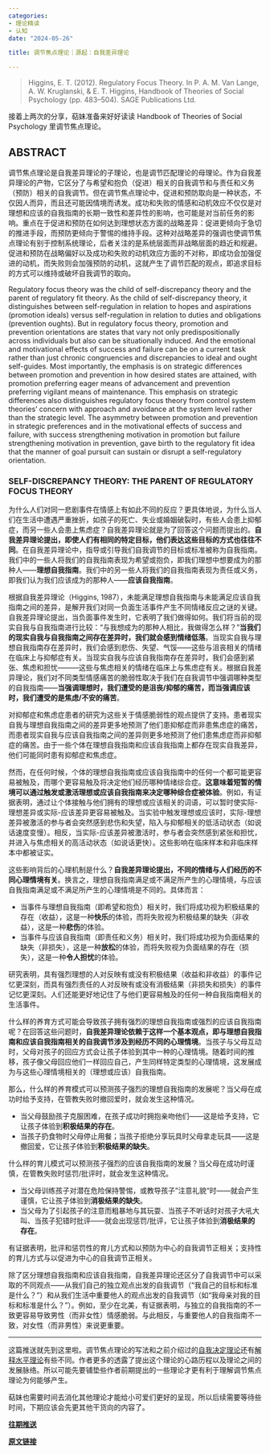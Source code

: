 ```yaml
---
categories:
- 理论精读
- 认知
date: "2024-05-26"

title: 调节焦点理论｜源起：自我差异理论

---
```


> Higgins, E. T. (2012). Regulatory Focus Theory. In P. A. M. Van Lange, A. W. Kruglanski, & E. T. Higgins, Handbook of Theories of Social Psychology (pp. 483–504). SAGE Publications Ltd.

<!--more-->

接着上两次的分享，萜妹准备来好好读读 Handbook of Theories of Social Psychology 里调节焦点理论。

## **ABSTRACT**

调节焦点理论是自我差异理论的子理论，也是调节匹配理论的母理论。作为自我差异理论的产物，它区分了与希望和抱负（促进）相关的自我调节和与责任和义务（预防）相关的自我调节。但在调节焦点理论中，促进和预防取向是一种状态，不仅因人而异，而且还可能因情境而诱发。成功和失败的情感和动机效应不仅仅是对理想和应该的自我指南的长期一致性和差异性的影响，也可能是对当前任务的影响。重点在于促进和预防在如何达到理想状态方面的战略差异：促进更倾向于急切的推进手段，而预防更倾向于警惕的维持手段。这种对战略差异的强调也使调节焦点理论有别于控制系统理论，后者关注的是系统层面而非战略层面的趋近和规避。促进和预防在战略偏好以及成功和失败的动机效应方面的不对称，即成功会加强促进的动机，而失败则会加强预防的动机，这就产生了调节匹配的观点，即追求目标的方式可以维持或破坏自我调节的取向。

Regulatory focus theory was the child of self-discrepancy theory and the parent of regulatory fit theory. As the child of self-discrepancy theory, it distinguishes between self-regulation in relation to hopes and aspirations (promotion ideals) versus self-regulation in relation to duties and obligations (prevention oughts). But in regulatory focus theory, promotion and prevention orientations are states that vary not only predispositionally across individuals but also can be situationally induced. And the emotional and motivational effects of success and failure can be on a current task rather than just chronic congruencies and discrepancies to ideal and ought self-guides. Most importantly, the emphasis is on strategic differences between promotion and prevention in how desired states are attained, with promotion preferring eager means of advancement and prevention preferring vigilant means of maintenance. This emphasis on strategic differences also distinguishes regulatory focus theory from control system theories’ concern with approach and avoidance at the system level rather than the strategic level. The asymmetry between promotion and prevention in strategic preferences and in the motivational effects of success and failure, with success strengthening motivation in promotion but failure strengthening motivation in prevention, gave birth to the regulatory fit idea that the manner of goal pursuit can sustain or disrupt a self-regulatory orientation.

### **SELF-DISCREPANCY THEORY: THE PARENT OF REGULATORY FOCUS THEORY**

为什么人们对同一悲剧事件在情感上有如此不同的反应？更具体地说，为什么当人们在生活中遭遇严重挫折，如孩子的死亡、失业或婚姻破裂时，有些人会患上抑郁症，而另一些人会患上焦虑症？自我差异理论就是为了回答这个问题而提出的。**自我差异理论提出，即使人们有相同的特定目标，他们表达这些目标的方式也往往不同**。在自我差异理论中，指导或引导我们自我调节的目标或标准被称为自我指南。我们中的一些人将我们的自我指南表现为希望或抱负，即我们理想中想要成为的那种人——**理想自我指南**。我们中的另一些人将我们的自我指南表现为责任或义务，即我们认为我们应该成为的那种人——**应该自我指南**。

根据自我差异理论（Higgins, 1987），未能满足理想自我指南与未能满足应该自我指南之间的差异，是解开我们对同一负面生活事件产生不同情绪反应之谜的关键。自我差异理论提出，当负面事件发生时，它表明了我们做得如何。我们将当前的现实自我与自我指南进行比较：“与我想成为的那种人相比，我做得怎么样？”**当我们的现实自我与自我指南之间存在差异时，我们就会感到情绪低落**。当现实自我与理想自我指南存在差异时，我们会感到悲伤、失望、气馁——这些与沮丧相关的情绪在临床上与抑郁症有关。当现实自我与应该自我指南存在差异时，我们会感到紧张、焦虑和担忧———这些与焦虑相关的情绪在临床上与焦虑症有关。根据自我差异理论，我们对不同类型情感痛苦的脆弱性取决于我们在自我调节中强调哪种类型的自我指南——**当强调理想时，我们遭受的是沮丧/抑郁的痛苦，而当强调应该时，我们遭受的是焦虑/不安的痛苦**。

对抑郁症和焦虑症患者的研究为这些关于情感脆弱性的观点提供了支持。患者现实自我与理想自我指南之间的差异更多地预测了他们患抑郁症而非患焦虑症的痛苦，而患者现实自我与应该自我指南之间的差异则更多地预测了他们患焦虑症而非抑郁症的痛苦。由于一些个体在理想自我指南和应该自我指南上都存在现实自我差异，他们可能同时患有抑郁症和焦虑症。

然而，在任何时候，个体的理想自我指南或应该自我指南中的任何一个都可能更容易被触及，而哪个更容易触及将决定他们经历哪种情绪综合症。**这意味着短暂的情境可以通过触发或激活理想或应该自我指南来决定哪种综合症被体验**。例如，有证据表明，通过让个体接触与他们拥有的理想或应该相关的词语，可以暂时使实际-理想差异或实际-应该差异更容易被触及。当实验中触发理想或应该时，实际-理想差异被激活的参与者会突然感到悲伤和失望，陷入与抑郁相关的低活动状态（如说话速度变慢）。相反，当实际-应该差异被激活时，参与者会突然感到紧张和担忧，并进入与焦虑相关的高活动状态（如说话更快）。这些影响在临床样本和非临床样本中都被证实。

这些影响背后的心理机制是什么？**自我差异理论提出，不同的情绪与人们经历的不同心理情境有关**。换言之，理想自我指南满足或不满足所产生的心理情境，与应该自我指南满足或不满足所产生的心理情境是不同的。具体而言：

- 当事件与理想自我指南（即希望和抱负）相关时，我们将成功视为积极结果的存在（收益），这是一种**快乐**的体验，而将失败视为积极结果的缺失（非收益），这是一种**悲伤**的体验。
- 当事件与应该自我指南（即责任和义务）相关时，我们将成功视为负面结果的缺失（非损失），这是一种**放松**的体验，而将失败视为负面结果的存在（损失），这是一种**令人担忧**的体验。

研究表明，具有强烈理想的人对反映有或没有积极结果（收益和非收益）的事件记忆更深刻，而具有强烈责任的人对反映有或没有消极结果（非损失和损失）的事件记忆更深刻。人们还能更好地记住了与他们更容易触及的任何一种自我指南相关的生活事件。

什么样的养育方式可能会导致孩子拥有强烈的理想自我指南或强烈的应该自我指南呢？在回答这些问题时，**自我差异理论依赖于这样一个基本观点，即与理想自我指南和应该自我指南相关的自我调节涉及到经历不同的心理情境**。当孩子与父母互动时，父母对孩子的回应方式会让孩子体验到其中一种的心理情境。随着时间的推移，孩子像父母回应他们一样回应自己，产生同样特定类型的心理情境，这发展成为与这些心理情境相关的（理想或应该）自我指南。

那么，什么样的养育模式可以预测孩子强烈的理想自我指南的发展呢？当父母在成功时给予支持，在管教失败时撤回爱时，就会发生这种情况。

- 当父母鼓励孩子克服困难，在孩子成功时拥抱亲吻他们——这是给予支持，它让孩子体验到**积极结果的存在**。
- 当孩子扔食物时父母停止用餐；当孩子拒绝分享玩具时父母拿走玩具——这是撤回爱，它让孩子体验到**积极结果的缺失**。

什么样的育儿模式可以预测孩子强烈的应该自我指南的发展？当父母在成功时谨慎，在管教失败时惩罚/批评时，就会发生这种情况。

- 当父母训练孩子对潜在危险保持警惕，或教导孩子”注意礼貌“时——就会产生谨慎，它让孩子体验到**消极结果的缺失**。
- 当父母为了引起孩子的注意而粗暴地与其玩耍、当孩子不听话时对孩子大吼大叫、当孩子犯错时批评——就会出现惩罚/批评，它让孩子体验到**消极结果的存在**。

有证据表明，批评和惩罚性的育儿方式和以预防为中心的自我调节正相关；支持性的育儿方式与以促进为中心的自我调节正相关。

除了区分理想自我指南和应该自我指南，自我差异理论还区分了自我调节中可以采取的不同观点——从我们自己的独立观点出发的自我调节（“我自己的目标和标准是什么？”）和从我们生活中重要他人的观点出发的自我调节（如“我母亲对我的目标和标准是什么？”）。例如，至少在北美，有证据表明，与独立的自我指南的不一致更容易导致男性（而非女性）情感脆弱。与此相反，与重要他人的自我指南不一致，对女性（而非男性）来说更重要。

------

这篇推送就先到这里啦。调节焦点理论的写法和之前介绍过的[自我决定理论](https://mp.weixin.qq.com/s?__biz=MzIwMDk1OTM2OQ==&mid=2247489089&idx=1&sn=d3d8de71f15c6a9efbf1c68c39aa0af4&chksm=96f462a7a183ebb1672034cfe2c17950ab3888dd3adbaee57000f503d2f93a3609def7ec4245&cur_album_id=2653434312863891460&scene=21#wechat_redirect)还有[解释水平理论](https://mp.weixin.qq.com/s?__biz=MzIwMDk1OTM2OQ==&mid=2247487915&idx=1&sn=b4c2da33969ace320e0e4496ff0207a6&chksm=96f4654da183ec5b9bcf491973f6881a6b4bfd2f85615a82d7f76e51b0942dade4aed080dab7&cur_album_id=2653434312863891460&scene=21#wechat_redirect)有些不同。作者更多的透露了提出这个理论的心路历程以及理论之间的发展脉络。所以可能先要铺垫些作者前期提出的一些理论才更有利于理解调节焦点理论为何能够产生。

萜妹也需要时间去消化其他理论才能给小可爱们更好的呈现，所以后续需要等待些时间，下期应该会先更其他干货向的内容了。

[**往期推送**](https://mp.weixin.qq.com/s?__biz=MzIwMDk1OTM2OQ==&mid=2247488061&idx=1&sn=263c0515643b654b4e48872ec32c1fff&chksm=96f466dba183efcd3c375c7ed27271fa935ddcbdb7f25974c3b3c60ad8da454c6e6839603f97&token=1747323943&lang=zh_CN&scene=21#wechat_redirect)

[**原文链接**](https://mp.weixin.qq.com/s?__biz=MzIwMDk1OTM2OQ==&mid=2247490046&idx=1&sn=c21cceec8db4c9b164d90cf55d49b4a6&chksm=96f46d18a183e40ee4ce4962a6aac52c8b98999619ca7ec4a10b107cf38d0296a982d94d1300#rd)

